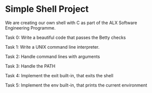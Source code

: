 # Simple Shell Project

We are creating our own shell with C as part of the ALX Software Engineering Programme.

Task 0: Write a beautiful code that passes the Betty checks

Task 1: Write a UNIX command line interpreter.

Task 2: Handle command lines with arguments

Task 3: Handle the PATH

Task 4: Implement the exit built-in, that exits the shell

Task 5: Implement the env built-in, that prints the current environment

